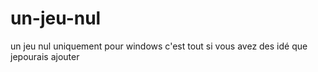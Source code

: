 # un-jeu-nul
un jeu nul uniquement pour windows
c'est tout
si vous avez  des idé  que jepourais ajouter
